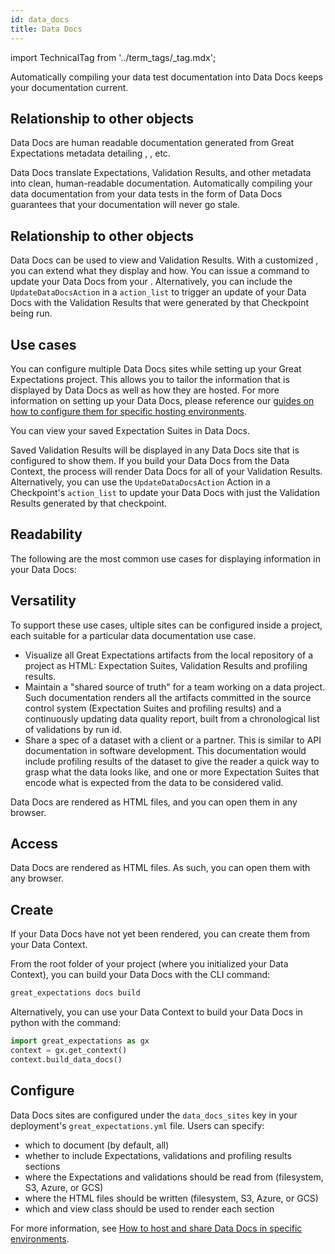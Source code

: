 ```yaml
---
id: data_docs
title: Data Docs
---
```


import TechnicalTag from '../term_tags/_tag.mdx';

Automatically compiling your data test documentation into Data Docs keeps your documentation current.

## Relationship to other objects

Data Docs are human readable documentation generated from Great Expectations metadata detailing <TechnicalTag relative="../" tag="expectation" text="Expectations" />, <TechnicalTag relative="../" tag="validation_result" text="Validation Results" />, etc.

Data Docs translate Expectations, Validation Results, and other metadata into clean, human-readable documentation. Automatically compiling your data documentation from your data tests in the form of Data Docs guarantees that your documentation will never go stale.

## Relationship to other objects

Data Docs can be used to view <TechnicalTag relative="../" tag="expectation_suite" text="Expectation Suites" /> and Validation Results.  With a customized <TechnicalTag relative="../" tag="renderer" text="Renderer" />, you can extend what they display and how.  You can issue a command to update your Data Docs from your <TechnicalTag relative="../" tag="data_context" text="Data Context" />.  Alternatively, you can include the `UpdateDataDocsAction` <TechnicalTag relative="../" tag="action" text="Action" /> in a <TechnicalTag relative="../" tag="checkpoint" text="Checkpoint's" /> `action_list` to trigger an update of your Data Docs with the Validation Results that were generated by that Checkpoint being run. 

## Use cases

You can configure multiple Data Docs sites while setting up your Great Expectations project.  This allows you to tailor the information that is displayed by Data Docs as well as how they are hosted.  For more information on setting up your Data Docs, please reference our [guides on how to configure them for specific hosting environments](../guides/setup/index.md#data-docs).

You can view your saved Expectation Suites in Data Docs.  

Saved Validation Results will be displayed in any Data Docs site that is configured to show them.  If you build your Data Docs from the Data Context, the process will render Data Docs for all of your Validation Results.  Alternatively, you can use the `UpdateDataDocsAction` Action in a Checkpoint's `action_list` to update your Data Docs with just the Validation Results generated by that checkpoint.

## Readability

The following are the most common use cases for displaying information in your Data Docs:

## Versatility

To support these use cases, ultiple sites can be configured inside a project, each suitable for a particular data documentation use case.

- Visualize all Great Expectations artifacts from the local repository of a project as HTML: Expectation Suites,
   Validation Results and profiling results.
- Maintain a "shared source of truth" for a team working on a data project. Such documentation renders all the
   artifacts committed in the source control system (Expectation Suites and profiling results) and a continuously
   updating data quality report, built from a chronological list of validations by run id.
- Share a spec of a dataset with a client or a partner. This is similar to API documentation in software development.
   This documentation would include profiling results of the dataset to give the reader a quick way to grasp what the
   data looks like, and one or more Expectation Suites that encode what is expected from the data to be considered
   valid.

Data Docs are rendered as HTML files, and you can open them in any browser.

## Access

Data Docs are rendered as HTML files.  As such, you can open them with any browser.

## Create

If your Data Docs have not yet been rendered, you can create them from your Data Context.

From the root folder of your project (where you initialized your Data Context), you can build your Data Docs with the CLI command:

```bash title="Terminal command"
great_expectations docs build
```

Alternatively, you can use your Data Context to build your Data Docs in python with the command:
```python title="Python code"
import great_expectations as gx
context = gx.get_context()
context.build_data_docs()
```

## Configure

Data Docs sites are configured under the `data_docs_sites` key in your deployment's `great_expectations.yml` file. Users can specify:

- which <TechnicalTag relative="../" tag="datasource" text="Datasources" /> to document (by default, all)
- whether to include Expectations, validations and profiling results sections
- where the Expectations and validations should be read from (filesystem, S3, Azure, or GCS)
- where the HTML files should be written (filesystem, S3, Azure, or GCS)
- which <TechnicalTag relative="../" tag="renderer" text="Renderer" /> and view class should be used to render each section

For more information, see [How to host and share Data Docs in specific environments](../guides/setup/index.md#data-docs).
